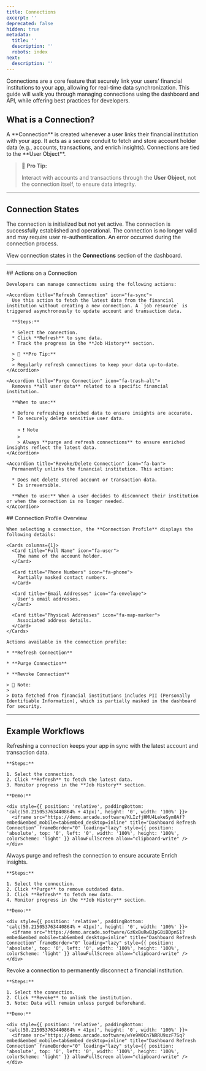 ```yaml
---
title: Connections
excerpt: ''
deprecated: false
hidden: true
metadata:
  title: ''
  description: ''
  robots: index
next:
  description: ''
---
```

Connections are a core feature that securely link your users’ financial institutions to your app, allowing for real-time data synchronization. This guide will walk you through managing connections using the dashboard and API, while offering best practices for developers.

## What is a Connection?

<Accordion title="What is a Connection?" icon="fa-info-circle">
  A **Connection** is created whenever a user links their financial institution with your app. It acts as a secure conduit to fetch and store account holder data (e.g., accounts, transactions, and enrich insights). Connections are tied to the **User Object**.

  > 📘 **Pro Tip:**
  >
  > Interact with accounts and transactions through the **User Object**, not the connection itself, to ensure data integrity.
</Accordion>

***

## Connection States

<Cards columns={4}>
  <Card title="Pre-init" icon="fa-hourglass">
    The connection is initialized but not yet active.
  </Card>

  <Card title="Active" icon="fa-check-circle">
    The connection is successfully established and operational.
  </Card>

  <Card title="Invalid" icon="fa-exclamation-triangle">
    The connection is no longer valid and may require user re-authentication.
  </Card>

  <Card title="Failed" icon="fa-times-circle">
    An error occurred during the connection process.
  </Card>
</Cards>

View connection states in the **Connections** section of the dashboard.

***

<Columns layout="auto">
  <Column>
    ## Actions on a Connection

    Developers can manage connections using the following actions:

    <Accordion title="Refresh Connection" icon="fa-sync">
      Use this action to fetch the latest data from the financial institution without creating a new connection. A `job resource` is triggered asynchronously to update account and transaction data.

      **Steps:**

      * Select the connection.
      * Click **Refresh** to sync data.
      * Track the progress in the **Job History** section.

      > 📘 **Pro Tip:**
      >
      > Regularly refresh connections to keep your data up-to-date.
    </Accordion>

    <Accordion title="Purge Connection" icon="fa-trash-alt">
      Removes **all user data** related to a specific financial institution.

      **When to use:**

      * Before refreshing enriched data to ensure insights are accurate.
      * To securely delete sensitive user data.

        > ❗️ Note
        >
        > Always **purge and refresh connections** to ensure enriched insights reflect the latest data.
    </Accordion>

    <Accordion title="Revoke/Delete Connection" icon="fa-ban">
      Permanently unlinks the financial institution. This action:

      * Does not delete stored account or transaction data.
      * Is irreversible.

      **When to use:** When a user decides to disconnect their institution or when the connection is no longer needed.
    </Accordion>
  </Column>

  <Column>
    ## Connection Profile Overview

    When selecting a connection, the **Connection Profile** displays the following details:

    <Cards columns={1}>
      <Card title="Full Name" icon="fa-user">
        The name of the account holder.
      </Card>

      <Card title="Phone Numbers" icon="fa-phone">
        Partially masked contact numbers.
      </Card>

      <Card title="Email Addresses" icon="fa-envelope">
        User's email addresses.
      </Card>

      <Card title="Physical Addresses" icon="fa-map-marker">
        Associated address details.
      </Card>
    </Cards>

    Actions available in the connection profile:

    * **Refresh Connection**

    * **Purge Connection**

    * **Revoke Connection**

    > 📘 Note:
    >
    > Data fetched from financial institutions includes PII (Personally Identifiable Information), which is partially masked in the dashboard for security.
  </Column>
</Columns>

***

## Example Workflows

<Tabs>
  <Tab title="Refresh Only">
    Refreshing a connection keeps your app in sync with the latest account and transaction data.

    **Steps:**

    1. Select the connection.
    2. Click **Refresh** to fetch the latest data.
    3. Monitor progress in the **Job History** section.

    **Demo:**

    <div style={{ position: 'relative', paddingBottom: 'calc(50.215053763440864% + 41px)', height: '0', width: '100%' }}>
      <iframe src="https://demo.arcade.software/KLIzfjHMU4LekeSym8Af?embed&embed_mobile=tab&embed_desktop=inline" title="Dashboard Refresh Connection" frameBorder="0" loading="lazy" style={{ position: 'absolute', top: '0', left: '0', width: '100%', height: '100%', colorScheme: 'light' }} allowFullScreen allow="clipboard-write" />
    </div>
  </Tab>

  <Tab title="Purge and Refresh">
    Always purge and refresh the connection to ensure accurate Enrich insights.

    **Steps:**

    1. Select the connection.
    2. Click **Purge** to remove outdated data.
    3. Click **Refresh** to fetch new data.
    4. Monitor progress in the **Job History** section.

    **Demo:**

    <div style={{ position: 'relative', paddingBottom: 'calc(50.215053763440864% + 41px)', height: '0', width: '100%' }}>
      <iframe src="https://demo.arcade.software/GzKxBuRwBJpG8iBDpnS1?embed&embed_mobile=tab&embed_desktop=inline" title="Dashboard Refresh Connection" frameBorder="0" loading="lazy" style={{ position: 'absolute', top: '0', left: '0', width: '100%', height: '100%', colorScheme: 'light' }} allowFullScreen allow="clipboard-write" />
    </div>
  </Tab>

  <Tab title="Revoke Connection">
    Revoke a connection to permanently disconnect a financial institution.

    **Steps:**

    1. Select the connection.
    2. Click **Revoke** to unlink the institution.
    3. Note: Data will remain unless purged beforehand.

    **Demo:**

    <div style={{ position: 'relative', paddingBottom: 'calc(50.215053763440864% + 41px)', height: '0', width: '100%' }}>
      <iframe src="https://demo.arcade.software/wYe9W0Cn7NRRU9xzF7Sq?embed&embed_mobile=tab&embed_desktop=inline" title="Dashboard Refresh Connection" frameBorder="0" loading="lazy" style={{ position: 'absolute', top: '0', left: '0', width: '100%', height: '100%', colorScheme: 'light' }} allowFullScreen allow="clipboard-write" />
    </div>
  </Tab>
</Tabs>